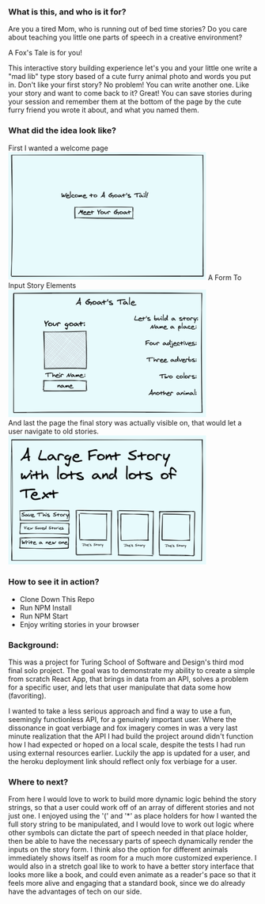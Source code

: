 ### What is this, and who is it for?
Are you a tired Mom, who is running out of bed time stories?
Do you care about teaching you little one parts of speech in a creative environment?

A Fox's Tale is for you!

This interactive story building experience let's you and your little one write a "mad lib" type story based of a cute furry animal photo and words you put in. Don't like your first story? No problem! You can write another one. Like your story and want to come back to it? Great! You can save stories during your session and remember them at the bottom of the page by the cute furry friend you wrote it about, and what you named them.

### What did the idea look like?

First I wanted a welcome page
<img src="./public/welcomePage.png" alt="Welcome" width="400">
A Form To Input Story Elements
<img src="./public/GoatForm.png" alt="The Form" width="400">  
And last the page the final story was actually visible on, that would let a user navigate to old stories.
<img src="./public/storyview.png" alt="The Story" width="400">

### How to see it in action?
- Clone Down This Repo
- Run NPM Install
- Run NPM Start
- Enjoy writing stories in your browser

### Background:
This was a project for Turing School of Software and Design's third mod final solo project. The goal was to demonstrate my ability to create a simple from scratch React App, that brings in data from an API, solves a problem for a specific user, and lets that user manipulate that data some how (favoriting).

I wanted to take a less serious approach and find a way to use a fun, seemingly functionless API, for a genuinely important user. Where the dissonance in goat verbiage and fox imagery comes in was a very last minute realization that the API I had build the project around didn't function how I had expected or hoped on a local scale, despite the tests I had run using external resources earlier.
Luckily the app is updated for a user, and the heroku deployment link should reflect only fox verbiage for a user.

### Where to next?

From here I would love to work to build more dynamic logic behind the story strings, so that a user could work off of an array of different stories and not just one. I enjoyed using the '(' and '*' as place holders for how I wanted the full story string to be manipulated, and I would love to work out logic where other symbols can dictate the part of speech needed in that place holder, then be able to have the necessary parts of speech dynamically render the inputs on the story form.
I think also the option for different animals immediately shows itself as room for a much more customized experience.
I would also in a stretch goal like to work to have a better story interface that looks more like a book, and could even animate as a reader's pace so that it feels more alive and engaging that a standard book, since we do already have the advantages of tech on our side.
